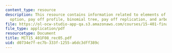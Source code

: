 ```yaml
---
content_type: resource
description: This resource contains information related to elements of a call put
  option, pay off profile, binomial tree, pay off replication, and arboreal corporation.
file: https://ol-ocw-studio-app-qa.s3.amazonaws.com/courses/15-401-finance-theory-i-fall-2008/d0734e7fec7b333f1255a6dc3dff389c_MIT15_401F08_rec05.pdf
file_type: application/pdf
resourcetype: Document
title: MIT15_401F08_rec05.pdf
uid: d0734e7f-ec7b-333f-1255-a6dc3dff389c
---
```

